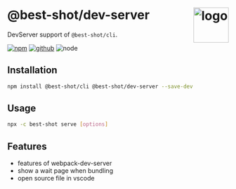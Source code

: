 # @best-shot/dev-server <img src="https://cdn.jsdelivr.net/gh/best-shot/best-shot/packages/core/logo.svg" alt="logo" height="80" align="right">

DevServer support of `@best-shot/cli`.

[![npm][npm-badge]][npm-url]
[![github][github-badge]][github-url]
![node][node-badge]

[npm-url]: https://www.npmjs.com/package/@best-shot/dev-server
[npm-badge]: https://img.shields.io/npm/v/@best-shot/dev-server.svg?style=flat-square&logo=npm
[github-url]: https://github.com/best-shot/best-shot/tree/master/packages/dev-server
[github-badge]: https://img.shields.io/npm/l/@best-shot/dev-server.svg?style=flat-square&colorB=blue&logo=github
[node-badge]: https://img.shields.io/node/v/@best-shot/dev-server.svg?style=flat-square&colorB=green&logo=node.js

## Installation

```bash
npm install @best-shot/cli @best-shot/dev-server --save-dev
```

## Usage

```bash
npx -c best-shot serve [options]
```

## Features

- features of webpack-dev-server
- show a wait page when bundling
- open source file in vscode
